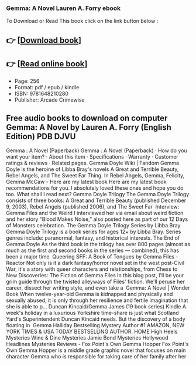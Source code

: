### Gemma: A Novel Lauren A. Forry ebook

To Download or Read This book click on the link button below :

## 👉  [**[Download book](http://get-pdfs.com/download.php?group=book&from=github.com&id=717888&lnk=1061 "Download book")**]

## 👉  [**[Read online book](http://get-pdfs.com/download.php?group=book&from=github.com&id=717888&lnk=1061 "Read online book")**]


* Page: 256
* Format: pdf / epub / kindle
* ISBN: 9781648210280
* Publisher: Arcade Crimewise



## Free audio books to download on computer Gemma: A Novel by Lauren A. Forry (English Edition) PDB DJVU



 Gemma : A Novel (Paperback) Gemma : A Novel (Paperback) · How do you want your item? · About this item · Specifications · Warranty · Customer ratings &amp; reviews · Related pages.
 Gemma Doyle Wiki | Fandom Gemma Doyle is the heroine of Libba Bray&#039;s novels A Great and Terrible Beauty, Rebel Angels, and The Sweet Far Thing. In Rebel Angels, Gemma, Felicity, 
 Gemma McCaw - Here are my latest book Here are my latest book recommendations for you. I absolutely loved these ones and hope you do too. What shall I read next?
 Gemma Doyle Trilogy The Gemma Doyle Trilogy consists of three books: A Great and Terrible Beauty (published December 9, 2003), Rebel Angels (published 2006), and The Sweet Far 
 Interview: Gemma Files and the Weird I interviewed her via email about weird fiction and her story “Blood Makes Noise,” also posted here as part of our 12 Days of Monsters celebration.
 The Gemma Doyle Trilogy Series by Libba Bray Gemma Doyle Trilogy is a book series for ages 12+ by Libba Bray. Series genres include: paranormal, fantasy, and historical interests.
 The End of Gemma Doyle As the third book in the trilogy has over 800 pages (almost as much as the first and second books in the series — combined), this has been a major time 
 Queering SFF: A Book of Tongues by Gemma Files - Reactor Not only is it a dark fantasy/horror novel set in the west post-Civil War, it&#039;s a story with queer characters and relationships, from Chess to 
 New Discoveries: The Fiction of Gemma Files In this blog post, I&#039;ll be your grim guide through the twisted alleyways of Files&#039; fiction. We&#039;ll peruse her career, dissect her writing style, and even take a 
 Gemma: A Novel | Wonder Book When twelve-year-old Gemma is kidnapped and physically and sexually abused, it is only through her resilience and fertile imagination that she is able to p…
 Duncan Kincaid/Gemma James (19 book series) Kindle A week&#039;s holiday in a luxurious Yorkshire time-share is just what Scotland Yard&#039;s Superintendent Duncan Kincaid needs. But the discovery of a body floating in 
 Gemma Halliday Bestselling Mystery Author #1 AMAZON, NEW YORK TIMES &amp; USA TODAY BESTSELLING AUTHOR. HOME High Heels Mysteries Wine &amp; Dine Mysteries Jamie Bond Mysteries Hollywood Headlines Mysteries
 Reviews - Fox Point&#039;s Own Gemma Hopper Fox Point&#039;s Own Gemma Hopper is a middle grade graphic novel that focuses on main character Gemma who is responsible for taking care of her family after her 





